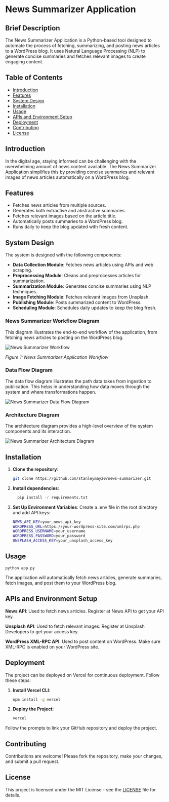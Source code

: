 # News Summarizer Application


## Brief Description

The News Summarizer Application is a Python-based tool designed to automate the process of fetching, summarizing, and posting news articles to a WordPress blog. It uses Natural Language Processing (NLP) to generate concise summaries and fetches relevant images to create engaging content.


## Table of Contents
- [Introduction](#introduction)
- [Features](#features)
- [System Design](#system-design)
- [Installation](#installation)
- [Usage](#usage)
- [APIs and Environment Setup](#apis-and-environment-setup)
- [Deployment](#deployment)
- [Contributing](#contributing)
- [License](#license)


## Introduction
In the digital age, staying informed can be challenging with the overwhelming amount of news content available. The News Summarizer Application simplifies this by providing concise summaries and relevant images of news articles automatically on a WordPress blog.


## Features
- Fetches news articles from multiple sources.
- Generates both extractive and abstractive summaries.
- Fetches relevant images based on the article title.
- Automatically posts summaries to a WordPress blog.
- Runs daily to keep the blog updated with fresh content.


## System Design
The system is designed with the following components:
- **Data Collection Module**: Fetches news articles using APIs and web scraping.
- **Preprocessing Module**: Cleans and preprocesses articles for summarization.
- **Summarization Module**: Generates concise summaries using NLP techniques.
- **Image Fetching Module**: Fetches relevant images from Unsplash.
- **Publishing Module**: Posts summarized content to WordPress.
- **Scheduling Module**: Schedules daily updates to keep the blog fresh.

### News Summarizer Workflow Diagram
This diagram illustrates the end-to-end workflow of the application, from fetching news articles to posting on the WordPress blog.

![News Summarizer Workflow](docs/Copy%20of%20News%20summarizer%20workflow%20chart.png)

*Figure 1: News Summarizer Application Workflow*

### Data Flow Diagram
The data flow diagram illustrates the path data takes from ingestion to publication. This helps in understanding how data moves through the system and where transformations happen.

![News Summarizer Data Flow Diagram](docs/Data%20Flow%20Diagram%20for%20News%20Summarizer%20Application%20(5).png)



### Architecture Diagram
The architecture diagram provides a high-level overview of the system components and its interaction.

![News Summarizer Architecture Diagram](docs/Copy%20of%20Architecture%20Diagram%20for%20News%20Summarizer%20(1).png)

## Installation

1. **Clone the repository**:
   ```bash
   git clone https://github.com/stanleymay20/news-summarizer.git

2. **Install dependencies**:
   ```bash
     pip install -r requirements.txt

4. **Set Up Environment Variables**: Create a .env file in the root directory and add API keys:
   ```bash
   NEWS_API_KEY=your_news_api_key
   WORDPRESS_URL=https://your-wordpress-site.com/xmlrpc.php
   WORDPRESS_USERNAME=your_username
   WORDPRESS_PASSWORD=your_password
   UNSPLASH_ACCESS_KEY=your_unsplash_access_key


## Usage
    python app.py


The application will automatically fetch news articles, generate summaries, fetch images, and post them to your WordPress blog.


## APIs and Environment Setup

**News API**: Used to fetch news articles. Register at News API to get your API key.

**Unsplash API**: Used to fetch relevant images. Register at Unsplash Developers to get your access key.

**WordPress XML-RPC API**: Used to post content on WordPress. Make sure XML-RPC is enabled on your WordPress site.


## Deployment
The project can be deployed on Vercel for continuous deployment. Follow these steps:

1. **Install Vercel CLI**:
   ```bash
   npm install -g vercel

2. **Deploy the Project**:
    ```bash
    vercel

Follow the prompts to link your GitHub repository and deploy the project.


## Contributing
Contributions are welcome! Please fork the repository, make your changes, and submit a pull request.


## License
This project is licensed under the MIT License - see the [LICENSE](LICENSE) file for details.





